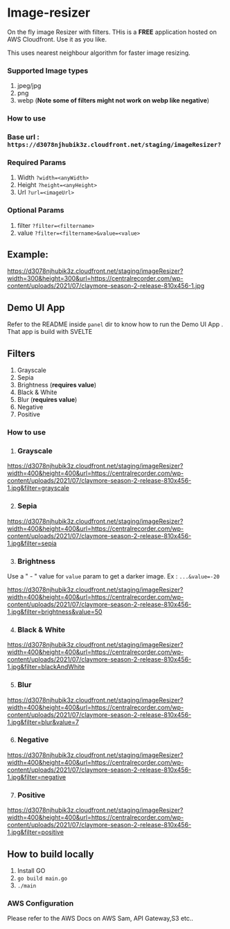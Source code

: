 # Image-resizer
On the fly image Resizer with filters. THis is a **FREE** application hosted on AWS Cloudfront. Use it as you like.

This uses nearest neighbour algorithm for faster image resizing.

### Supported Image types
1. jpeg/jpg
2. png
3. webp (**Note some of filters might not work on webp like negative**)

### How to use 
### Base url : `https://d3078njhubik3z.cloudfront.net/staging/imageResizer?`

### Required Params
1. Width `?width=<anyWidth>`
2. Height `?height=<anyHeight>`
3. Url `?url=<imageUrl>`
### Optional Params
1. filter `?filter=<filtername>`
2. value `?filter=<filtername>&value=<value>`

## Example:

<https://d3078njhubik3z.cloudfront.net/staging/imageResizer?width=300&height=300&url=https://centralrecorder.com/wp-content/uploads/2021/07/claymore-season-2-release-810x456-1.jpg>


## Demo UI App
Refer to the README inside `panel` dir to know how to run the Demo UI App . That app is build with SVELTE 

## Filters

1. Grayscale
2. Sepia
3. Brightness  (**requires value**)
4. Black & White
5. Blur   (**requires value**)
6. Negative
7. Positive

### How to use

1. ### Grayscale

<https://d3078njhubik3z.cloudfront.net/staging/imageResizer?width=400&height=400&url=https://centralrecorder.com/wp-content/uploads/2021/07/claymore-season-2-release-810x456-1.jpg&filter=grayscale>


2. ### Sepia
<https://d3078njhubik3z.cloudfront.net/staging/imageResizer?width=400&height=400&url=https://centralrecorder.com/wp-content/uploads/2021/07/claymore-season-2-release-810x456-1.jpg&filter=sepia>

3. ### Brightness
Use a " - " value for `value` param to get a darker image. Ex : `...&value=-20`

<https://d3078njhubik3z.cloudfront.net/staging/imageResizer?width=400&height=400&url=https://centralrecorder.com/wp-content/uploads/2021/07/claymore-season-2-release-810x456-1.jpg&filter=brightness&value=50>

4. ### Black & White
<https://d3078njhubik3z.cloudfront.net/staging/imageResizer?width=400&height=400&url=https://centralrecorder.com/wp-content/uploads/2021/07/claymore-season-2-release-810x456-1.jpg&filter=blackAndWhite>

5. ### Blur
<https://d3078njhubik3z.cloudfront.net/staging/imageResizer?width=400&height=400&url=https://centralrecorder.com/wp-content/uploads/2021/07/claymore-season-2-release-810x456-1.jpg&filter=blur&value=7>

6. ### Negative

<https://d3078njhubik3z.cloudfront.net/staging/imageResizer?width=400&height=400&url=https://centralrecorder.com/wp-content/uploads/2021/07/claymore-season-2-release-810x456-1.jpg&filter=negative>

7. ### Positive

<https://d3078njhubik3z.cloudfront.net/staging/imageResizer?width=400&height=400&url=https://centralrecorder.com/wp-content/uploads/2021/07/claymore-season-2-release-810x456-1.jpg&filter=positive>

## How to build locally 

1. Install GO
2. `go build main.go`
3. `./main`

### AWS Configuration

Please refer to the AWS Docs on AWS Sam, API Gateway,S3  etc..
